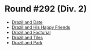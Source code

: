 # Round #292 (Div. 2)

* [Drazil and Date][]
* [Drazil and His Happy Friends][]
* [Drazil and Factorial][]
* [Drazil and Tiles][]
* [Drazil and Park][]

[Drazil and Date]:              http://codeforces.com/contest/515/problem/A
[Drazil and His Happy Friends]: http://codeforces.com/contest/515/problem/B
[Drazil and Factorial]:         http://codeforces.com/contest/515/problem/C
[Drazil and Tiles]:             http://codeforces.com/contest/515/problem/D
[Drazil and Park]:              http://codeforces.com/contest/515/problem/E
